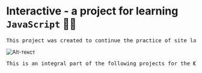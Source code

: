 # Interactive - a project for learning `JavaScript` 👨‍💻

<pre>
This project was created to continue the practice of site layout and to learn how to make web animations
</pre>

![Alt-текст](https://github.com/bozzhik/interactive/blob/main/img/scroll.gif 'wiki')

<pre>
This is an integral part of the following projects for the <kbd>ЮЗБ ФАРМ</kbd> organization
</pre>
